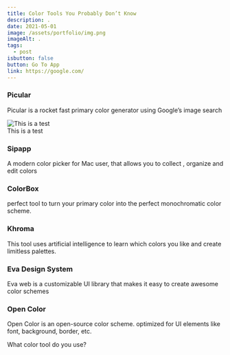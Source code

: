 ```yaml
---
title: Color Tools You Probably Don’t Know
description: .
date: 2021-05-01
image: /assets/portfolio/img.png
imageAlt: .
tags:
  - post
isbutton: false
button: Go To App
link: https://google.com/
---
```

### Picular

Picular is a rocket fast primary color generator using Google’s image search

<div class="notion-image page-width">
            <img alt="This is a test" sizes="100vw" src="/assets/portfolio/twitter-post-1.png">
            <figcaption class="notion-caption">This is a test</figcaption>
</div>

### Sipapp

A modern color picker for Mac user, that allows you to collect , organize and edit colors

### ColorBox

perfect tool to turn your primary color into the perfect monochromatic color scheme.

### Khroma

This tool uses artificial intelligence to learn which colors you like and create limitless palettes.

### Eva Design System

Eva web is a customizable UI library that makes it easy to create awesome color schemes

### Open Color

Open Color is an open-source color scheme. optimized for UI elements like font, background, border, etc.

What color tool do you use?